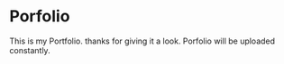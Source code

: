 # Porfolio

This is my Portfolio. thanks for giving it a look.
Porfolio will be uploaded constantly. 
